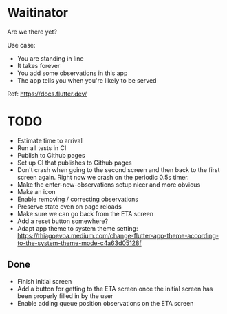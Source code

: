 # Waitinator

Are we there yet?

Use case:

- You are standing in line
- It takes forever
- You add some observations in this app
- The app tells you when you're likely to be served

Ref: <https://docs.flutter.dev/>

# TODO

- Estimate time to arrival
- Run all tests in CI
- Publish to Github pages
- Set up CI that publishes to Github pages
- Don't crash when going to the second screen and then back to the first screen
  again. Right now we crash on the periodic 0.5s timer.
- Make the enter-new-observations setup nicer and more obvious
- Make an icon
- Enable removing / correcting observations
- Preserve state even on page reloads
- Make sure we can go back from the ETA screen
- Add a reset button somewhere?
- Adapt app theme to system theme setting: <https://thiagoevoa.medium.com/change-flutter-app-theme-according-to-the-system-theme-mode-c4a63d05128f>

## Done

- Finish initial screen
- Add a button for getting to the ETA screen once the initial screen has been
  properly filled in by the user
- Enable adding queue position observations on the ETA screen
